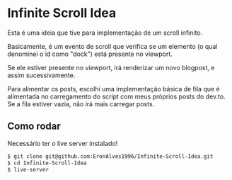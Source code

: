 # Infinite Scroll Idea

Esta é uma ideia que tive para implementação de um scroll infinito.

Basicamente, é um evento de scroll que verifica se um elemento (o qual denominei o id como "dock") está presente no viewport.

Se ele estiver presente no viewport, irá renderizar um novo blogpost, e assim sucessivamente.

Para alimentar os posts, escolhi uma implementação básica de fila que é alimentada no carregamento do script com meus próprios posts do dev.to. Se a fila estiver vazia, não irá mais carregar posts.

## Como rodar

Necessário ter o live server instalado!

```bash
$ git clone git@github.com:EronAlves1996/Infinite-Scroll-Idea.git
$ cd Infinite-Scroll-Idea
$ live-server
``` 
